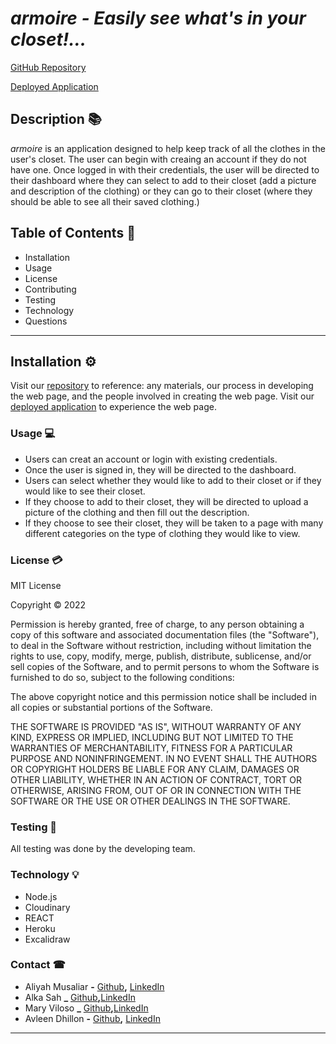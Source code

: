 # ***armoire - Easily see what's in your closet!...***

[GitHub Repository](https://github.com/marycv/armoire.git)

[Deployed Application](_________________________)

## **Description** 📚

*armoire* is an application designed to help keep track of all the clothes in the user's closet. The user can begin with creaing an account if they do not have one. Once logged in with their credentials, the user will be directed to their dashboard where they can select to add to their closet (add a picture and description of the clothing) or they can go to their closet (where they should be able to see all their saved clothing.)


## **Table of Contents** 📄

* Installation
* Usage
* License
* Contributing
* Testing
* Technology
* Questions

---

## **Installation** ⚙️

Visit our [repository](https://github.com/marycv/armoire.git) to reference: any materials, our process in developing the web page, and the people involved in creating the web page. Visit our [deployed application](__________________) to experience the web page.


### **Usage** 💻
* Users can creat an account or login with existing credentials.
* Once the user is signed in, they will be directed to the dashboard.
* Users can select whether they would like to add to their closet or if they would like to see their closet.
* If they choose to add to their closet, they will be directed to upload a picture of the clothing and then fill out the description.
* If they choose to see their closet, they will be taken to a page with many different categories on the type of clothing they would like to view. 

### **License** 💳

MIT License

Copyright © 2022

Permission is hereby granted, free of charge, to any person obtaining a copy of this software and associated documentation files (the "Software"), to deal in the Software without restriction, including without limitation the rights to use, copy, modify, merge, publish, distribute, sublicense, and/or sell copies of the Software, and to permit persons to whom the Software is furnished to do so, subject to the following conditions:

The above copyright notice and this permission notice shall be included in all copies or substantial portions of the Software.

THE SOFTWARE IS PROVIDED "AS IS", WITHOUT WARRANTY OF ANY KIND, EXPRESS OR IMPLIED, INCLUDING BUT NOT LIMITED TO THE WARRANTIES OF MERCHANTABILITY, FITNESS FOR A PARTICULAR PURPOSE AND NONINFRINGEMENT. IN NO EVENT SHALL THE AUTHORS OR COPYRIGHT HOLDERS BE LIABLE FOR ANY CLAIM, DAMAGES OR OTHER LIABILITY, WHETHER IN AN ACTION OF CONTRACT, TORT OR OTHERWISE, ARISING FROM, OUT OF OR IN CONNECTION WITH THE SOFTWARE OR THE USE OR OTHER DEALINGS IN THE SOFTWARE.


### **Testing** 📝
All testing was done by the developing team.

### **Technology** 💡

* Node.js
* Cloudinary
* REACT
* Heroku
* Excalidraw



### **Contact** ☎
* Aliyah Musaliar **-** [Github](https://github.com/musaliyah)**,** [LinkedIn](https://www.linkedin.com/in/aliyah-musaliar-9582a5149/)
* Alka Sah **_** [Github](https://github.com/alka485)**,**[LinkedIn](https://www.linkedin.com/in/alkasah485)
* Mary Viloso **_** [Github](https://github.com/marycv)**,**[LinkedIn](https://www.linkedin.com/in/maryvilloso/)
* Avleen Dhillon **-** [Github](https://github.com/adhillon0817)**,** [LinkedIn](www.linkedin.com/in/avleen-dhillon-2116371b4)
***

